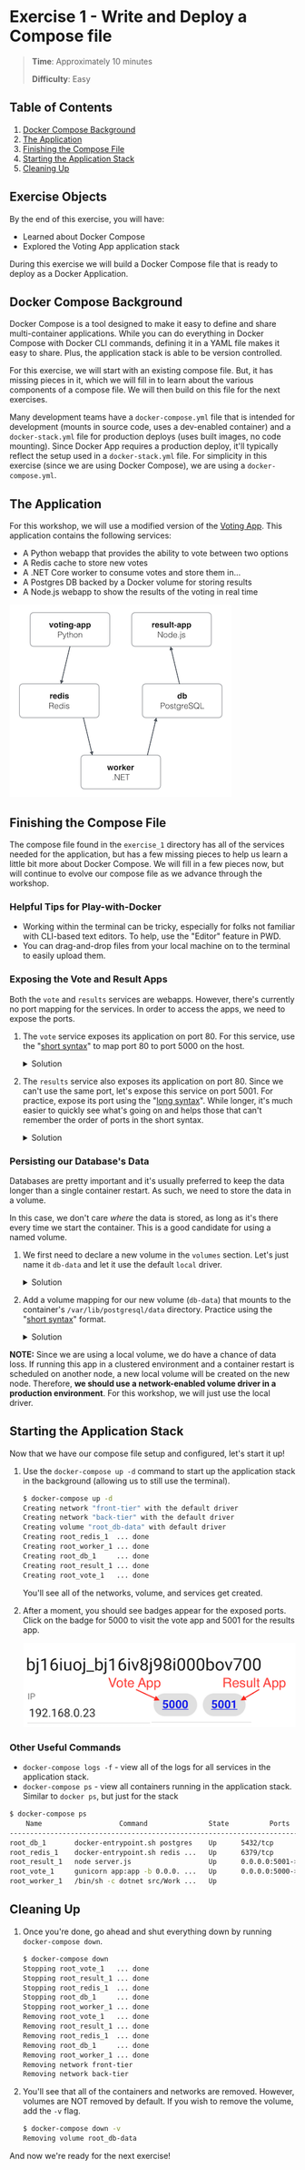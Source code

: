 # Exercise 1 - Write and Deploy a Compose file

> **Time**: Approximately 10 minutes
>
> **Difficulty**: Easy

## Table of Contents

1. [Docker Compose Background](#docker-compose-background)
2. [The Application](#the-application)
3. [Finishing the Compose File](#finishing-the-compose-file)
4. [Starting the Application Stack](#starting-the-application-stack)
5. [Cleaning Up](#cleaning-up)

## Exercise Objects

By the end of this exercise, you will have:

- Learned about Docker Compose
- Explored the Voting App application stack

During this exercise we will build a Docker Compose file that is ready to deploy as a Docker Application.

## Docker Compose Background

Docker Compose is a tool designed to make it easy to define and share multi-container applications. While you can do everything in Docker Compose with Docker CLI commands, defining it in a YAML file makes it easy to share. Plus, the application stack is able to be version controlled.

For this exercise, we will start with an existing compose file. But, it has missing pieces in it, which we will fill in to learn about the various components of a compose file. We will then build on this file for the next exercises.

Many development teams have a `docker-compose.yml` file that is intended for development (mounts in source code, uses a dev-enabled container) and a `docker-stack.yml` file for production deploys (uses built images, no code mounting). Since Docker App requires a production deploy, it'll typically reflect the setup used in a `docker-stack.yml` file. For simplicity in this exercise (since we are using Docker Compose), we are using a `docker-compose.yml`.


## The Application

For this workshop, we will use a modified version of the [Voting App](https://github.com/dockersamples/example-voting-app). This application contains the following services:

- A Python webapp that provides the ability to vote between two options
- A Redis cache to store new votes
- A .NET Core worker to consume votes and store them in…
- A Postgres DB backed by a Docker volume for storing results
- A Node.js webapp to show the results of the voting in real time

![Voting App Architecture](architecture.png)


## Finishing the Compose File

The compose file found in the `exercise_1` directory has all of the services needed for the application, but has a few missing pieces to help us learn a little bit more about Docker Compose. We will fill in a few pieces now, but will continue to evolve our compose file as we advance through the workshop.


### Helpful Tips for Play-with-Docker

- Working within the terminal can be tricky, especially for folks not familiar with CLI-based text editors. To help, use the "Editor" feature in PWD.
- You can drag-and-drop files from your local machine on to the terminal to easily upload them.


### Exposing the Vote and Result Apps

Both the `vote` and `results` services are webapps. However, there's currently no port mapping for the services. In order to access the apps, we need to expose the ports.

1. The `vote` service exposes its application on port 80. For this service, use the "[short syntax](https://docs.docker.com/compose/compose-file/#short-syntax-1)" to map port 80 to port 5000 on the host. 

    <details>
      <summary>Solution</summary>

    ```yml
    services:
      vote:
        ports:
          - 5000:80
    ```
    </details>


2. The `results` service also exposes its application on port 80. Since we can't use the same port, let's expose this service on port 5001. For practice, expose its port using the "[long syntax](https://docs.docker.com/compose/compose-file/#long-syntax-1)". While longer, it's much easier to quickly see what's going on and helps those that can't remember the order of ports in the short syntax.

    <details>
      <summary>Solution</summary>

    ```yml
    services:
      results:
        ports:
          - target: 80
            published: 5001
            protocol: tcp
            mode: host
    ```
    </details>




### Persisting our Database's Data

Databases are pretty important and it's usually preferred to keep the data longer than a single container restart. As such, we need to store the data in a volume. 

In this case, we don't care _where_ the data is stored, as long as it's there every time we start the container. This is a good candidate for using a named volume. 

1. We first need to declare a new volume in the `volumes` section. Let's just name it `db-data` and let it use the default `local` driver.

    <details>
      <summary>Solution</summary>
    ```yaml
    volumes:
      db-data:
    ```
    </details>

2. Add a volume mapping for our new volume (`db-data`) that mounts to the container's `/var/lib/postgresql/data` directory. Practice using the "[short syntax](https://docs.docker.com/compose/compose-file/#short-syntax-3)" format.

    <details>
      <summary>Solution</summary>
    ```yaml
    services:
      db:
        volumes:
          - db-data:/var/lib/postgresql/data
    ```
    </details>


**NOTE:** Since we are using a local volume, we do have a chance of data loss. If running this app in a clustered environment and a container restart is scheduled on another node, a new local volume will be created on the new node. Therefore, **we should use a network-enabled volume driver in a production environment**. For this workshop, we will just use the local driver.


## Starting the Application Stack

Now that we have our compose file setup and configured, let's start it up! 

1. Use the `docker-compose up -d` command to start up the application stack in the background (allowing us to still use the terminal).

    ```bash
    $ docker-compose up -d
    Creating network "front-tier" with the default driver
    Creating network "back-tier" with the default driver
    Creating volume "root_db-data" with default driver
    Creating root_redis_1  ... done
    Creating root_worker_1 ... done
    Creating root_db_1     ... done
    Creating root_result_1 ... done
    Creating root_vote_1   ... done
    ```

    You'll see all of the networks, volume, and services get created. 
    
2. After a moment, you should see badges appear for the exposed ports. Click on the badge for 5000 to visit the vote app and 5001 for the results app.

    ![Port Badges in Play-with-Docker](port-badges.png)

### Other Useful Commands

- `docker-compose logs -f` - view all of the logs for all services in the application stack.
- `docker-compose ps` - view all containers running in the application stack. Similar to `docker ps`, but just for the stack

```bash
$ docker-compose ps
    Name                   Command               State          Ports
-----------------------------------------------------------------------------
root_db_1       docker-entrypoint.sh postgres    Up      5432/tcp
root_redis_1    docker-entrypoint.sh redis ...   Up      6379/tcp
root_result_1   node server.js                   Up      0.0.0.0:5001->80/tcp
root_vote_1     gunicorn app:app -b 0.0.0. ...   Up      0.0.0.0:5000->80/tcp
root_worker_1   /bin/sh -c dotnet src/Work ...   Up
```

## Cleaning Up

1. Once you're done, go ahead and shut everything down by running `docker-compose down`.

    ```bash
    $ docker-compose down
    Stopping root_vote_1   ... done
    Stopping root_result_1 ... done
    Stopping root_redis_1  ... done
    Stopping root_db_1     ... done
    Stopping root_worker_1 ... done
    Removing root_vote_1   ... done
    Removing root_result_1 ... done
    Removing root_redis_1  ... done
    Removing root_db_1     ... done
    Removing root_worker_1 ... done
    Removing network front-tier
    Removing network back-tier
    ```

2. You'll see that all of the containers and networks are removed. However, volumes are NOT removed by default. If you wish to remove the volume, add the `-v` flag.

    ```bash
    $ docker-compose down -v
    Removing volume root_db-data
    ```

And now we're ready for the next exercise!

